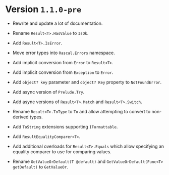 # Version `1.1.0-pre`

- Rewrite and update a lot of documentation.

- Rename `Result<T>.HasValue` to `IsOk`.

- Add `Result<T>.IsError`.

- Move error types into `Rascal.Errors` namespace.

- Add implicit conversion from `Error` to `Result<T>`.
  
- Add implicit conversion from `Exception` to `Error`.

- Add `object? key` parameter and `object? Key` property to `NotFoundError`.

- Add async version of `Prelude.Try`.

- Add async versions of `Result<T>.Match` and `Result<T>.Switch`.

- Rename `Result<T>.ToType` to `To` and allow attempting to convert to non-derived types.

- Add `ToString` extensions supporting `IFormattable`.

- Add `ResultEqualityComparer<T>`.

- Add additional overloads for `Result<T>.Equals` which allow specifying an equality comparer to use for comparing values.

- Rename `GetValueOrDefault(T @default)` and `GetValueOrDefault(Func<T> getDefault)` to `GetValueOr`.

